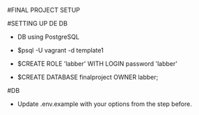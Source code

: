#FINAL PROJECT SETUP

#SETTING UP DE DB

- DB using PostgreSQL

- $psql -U vagrant -d template1
- $CREATE ROLE 'labber' WITH LOGIN password 'labber'
- $CREATE DATABASE finalproject OWNER labber;

#DB

- Update .env.example with your options from the step before.